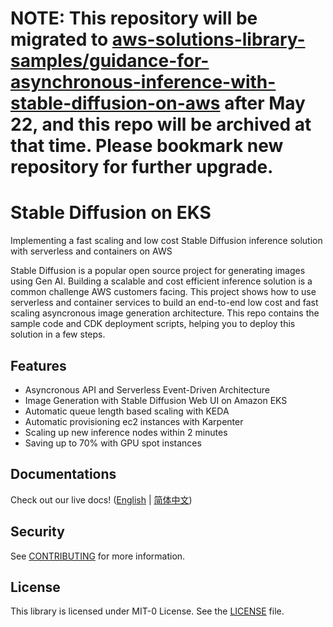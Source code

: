 # NOTE: This repository will be migrated to [aws-solutions-library-samples/guidance-for-asynchronous-inference-with-stable-diffusion-on-aws](https://github.com/aws-solutions-library-samples/guidance-for-asynchronous-inference-with-stable-diffusion-on-aws) after May 22, and this repo will be archived at that time. Please bookmark new repository for further upgrade.

# Stable Diffusion on EKS

Implementing a fast scaling and low cost Stable Diffusion inference solution with serverless and containers on AWS

Stable Diffusion is a popular open source project for generating images using Gen AI. Building a scalable and cost efficient inference solution is a common challenge AWS customers facing. This project shows how to use serverless and container services to build an end-to-end low cost and fast scaling asyncronous image generation architecture. This repo contains the sample code and CDK deployment scripts, helping you to deploy this solution in a few steps.

## Features

- Asyncronous API and Serverless Event-Driven Architecture
- Image Generation with Stable Diffusion Web UI on Amazon EKS
- Automatic queue length based scaling with KEDA
- Automatic provisioning ec2 instances with Karpenter
- Scaling up new inference nodes within 2 minutes
- Saving up to 70% with GPU spot instances

## Documentations

Check out our live docs! ([English](https://aws-samples.github.io/stable-diffusion-on-eks/en/) | [简体中文](https://aws-samples.github.io/stable-diffusion-on-eks/zh/))

## Security

See [CONTRIBUTING](CONTRIBUTING.md#security-issue-notifications) for more information.

## License

This library is licensed under MIT-0 License. See the [LICENSE](LICENSE) file.
